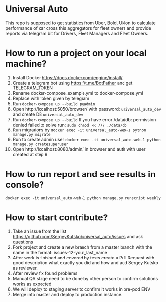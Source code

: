 # Universal Auto
This repo is supposed to get statistics from Uber, Bold, Uklon to calculate performance of car cross this aggregators for fleet owners and provide reports via telegram bit for Drivers, Fleet Managers and Fleet Owners. 

# How to run a project on your local machine?
1. Install Docker https://docs.docker.com/engine/install/
2. Create a telegram bot using https://t.me/BotFather and get TELEGRAM_TOKEN 
3. Rename docker-compose_example.yml to docker-compose.yml
4. Replace <add your telegram token here> with token given by telegram 
5. Run `docker-compose up --build pgadmin`
6. Open http://localhost:5050/browser/ with password: `universal_auto_dev` and create DB `universal_auto_dev`
7. Run `docker-compose up --build`
If you have error /data/db: permission denied failed to solve run: `sudo chmod -R 777 ./data/db`
8. Run migrations by `docker exec -it universal_auto-web-1 python manage.py migrate`
9. Run to create admin user `docker exec -it universal_auto-web-1 python manage.py createsuperuser` 
10. Open http://localhost:8080/admin/ in browser and auth with user created at step 9

# How to run report and see results in console?
```
docker exec -it universal_auto-web-1 python manage.py runscript weekly
```

# How to start contribute?

1. Take an issue from the list  https://github.com/SergeyKutsko/universal_auto/issues and ask questions
2. Fork project and create a new branch from a master branch with the name in the format: issues-12-your_last_name
3. After work is finished and covered by tests create a Pull Request with good description what exactly you did and how and add Sergey Kutsko as reviewer. 
4. After review fix found problems
5. Manual QA stage need to be done by other person to confirm solutions works as expected
6. We will deploy to staging server to confirm it works in pre-pod ENV
7. Merge into master and deploy to production instance. 
